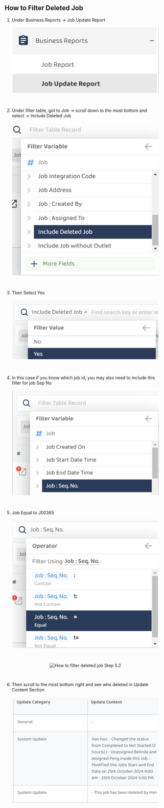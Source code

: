## How to Filter Deleted Job

1. Under Business Reports -> Job Update Report<br>

   <p align="center">
       <img src="img/How_to_Filter_Deleted_Job_Step_1.png" alt="How to filter deleted job Step 1">
    </p><br>

2. Under filter table, got to Job -> scroll down to the most bottom and select ->
Include Deleted Job<br>

   <p align="center">
       <img src="img/How_to_Filter_Deleted_Job_Step_2.png" alt="How to filter deleted job Step 2">
    </p><br>

3. Then Select Yes

    <p align="center">
       <img src="img/How_to_Filter_Deleted_Job_Step_3.png" alt="How to filter deleted job Step 3">
    </p><br>

4. In this case if you know which job id, you may also need to include this filter for
job Sep No

   <p align="center">
       <img src="img/How_to_Filter_Deleted_Job_Step_4.png" alt="How to filter deleted job Step 4">
    </p><br>

5. Job Equal to J00365

    <p align="center">
       <img src="img/How_to_Filter_Deleted_Job_Step_5.png" alt="How to filter deleted job Step 5">
    </p><br>

     <p align="center">
       <img src="img/How_to_Filter_Deleted_Job_Step_5.5.png" alt="How to filter deleted job Step 5.2">
    </p><br>

6. Then scroll to the most bottom right and see who deleted in Update Content
Section

   <p align="center">
       <img src="img/How_to_Filter_Deleted_Job_Step_6.png" alt="How to filter deleted job Step 6">
    </p><br>
